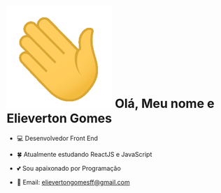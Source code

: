 # <img src="https://raw.githubusercontent.com/ABSphreak/ABSphreak/master/gifs/Hi.gif"/> Olá, Meu nome e Elieverton Gomes

- 💻 Desenvolvedor Front End
- 🍀 Atualmente estudando ReactJS e JavaScript
- 💕 Sou apaixonado por Programação

- 💌 Email: elievertongomesff@gmail.com 

<div>
    
</div>
